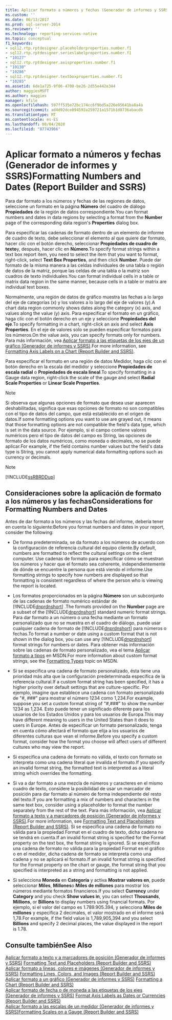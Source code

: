 ```yaml
---
title: Aplicar formato a números y fechas (Generador de informes y SSRS) | Microsoft Docs
ms.custom: ''
ms.date: 06/13/2017
ms.prod: sql-server-2014
ms.reviewer: ''
ms.technology: reporting-services-native
ms.topic: conceptual
f1_keywords:
- sql12.rtp.rptdesigner.placeholderproperties.number.f1
- sql12.rtp.rptdesigner.serieslabelproperties.number.f1
- "10127"
- sql12.rtp.rptdesigner.axisproperties.number.f1
- "10130"
- "10286"
- sql12.rtp.rptdesigner.textboxproperties.number.f1
- "10285"
ms.assetid: 6de1a725-9f06-4708-be26-2d55e442e344
author: maggiesMSFT
ms.author: maggies
manager: kfile
ms.openlocfilehash: 597ff535e72bc174cc6f9bd5a226e95641ba8a4a
ms.sourcegitcommit: ad4d92dce894592a259721a1571b1d8736abacdb
ms.translationtype: MT
ms.contentlocale: es-ES
ms.lasthandoff: 08/04/2020
ms.locfileid: "87743966"
---
```

# <a name="formatting-numbers-and-dates-report-builder-and-ssrs"></a><span data-ttu-id="d99b5-102">Aplicar formato a números y fechas (Generador de informes y SSRS)</span><span class="sxs-lookup"><span data-stu-id="d99b5-102">Formatting Numbers and Dates (Report Builder and SSRS)</span></span>
  <span data-ttu-id="d99b5-103">Para dar formato a los números y fechas de las regiones de datos, seleccione un formato en la página **Número** del cuadro de diálogo **Propiedades** de la región de datos correspondiente.</span><span class="sxs-lookup"><span data-stu-id="d99b5-103">You can format numbers and dates in data regions by selecting a format from the **Number** page of the corresponding data region's **Properties** dialog box.</span></span>  
  
 <span data-ttu-id="d99b5-104">Para especificar las cadenas de formato dentro de un elemento de informe de cuadro de texto, debe seleccionar el elemento al que quiere dar formato, hacer clic con el botón derecho, seleccionar **Propiedades de cuadro de texto**y, después, hacer clic en **Número**.</span><span class="sxs-lookup"><span data-stu-id="d99b5-104">To specify format strings within a text box report item, you need to select the item that you want to format, right-click, select **Text Box Properties**, and then click **Number**.</span></span> <span data-ttu-id="d99b5-105">Puede dar formato de la misma manera a las celdas individuales de una tabla o región de datos de la matriz, porque las celdas de una tabla o la matriz son cuadros de texto individuales.</span><span class="sxs-lookup"><span data-stu-id="d99b5-105">You can format individual cells in a table or matrix data region in the same manner, because cells in a table or matrix are individual text boxes.</span></span>  
  
 <span data-ttu-id="d99b5-106">Normalmente, una región de datos de gráfico muestra las fechas a lo largo del eje de categorías (x) y los valores a lo largo del eje de valores (y).</span><span class="sxs-lookup"><span data-stu-id="d99b5-106">A chart data region commonly shows dates along the category (x) axis, and values along the value (y) axis.</span></span> <span data-ttu-id="d99b5-107">Para especificar el formato en un gráfico, haga clic con el botón derecho en un eje y seleccione **Propiedades del eje**.</span><span class="sxs-lookup"><span data-stu-id="d99b5-107">To specify formatting in a chart, right-click an axis and select **Axis Properties**.</span></span> <span data-ttu-id="d99b5-108">En el eje de valores solo se pueden especificar formatos para los números.</span><span class="sxs-lookup"><span data-stu-id="d99b5-108">On the value axis, you can specify formats only for numbers.</span></span> <span data-ttu-id="d99b5-109">Para más información, vea [Aplicar formato a las etiquetas de los ejes de un gráfico &#40;Generador de informes y SSRS&#41;](formatting-axis-labels-on-a-chart-report-builder-and-ssrs.md).</span><span class="sxs-lookup"><span data-stu-id="d99b5-109">For more information, see [Formatting Axis Labels on a Chart &#40;Report Builder and SSRS&#41;](formatting-axis-labels-on-a-chart-report-builder-and-ssrs.md).</span></span>  
  
 <span data-ttu-id="d99b5-110">Para especificar el formato en una región de datos Medidor, haga clic con el botón derecho en la escala del medidor y seleccione **Propiedades de escala radial** o **Propiedades de escala lineal**.</span><span class="sxs-lookup"><span data-stu-id="d99b5-110">To specify formatting in a Gauge data region, right-click the scale of the gauge and select **Radial Scale Properties** or **Linear Scale Properties**.</span></span>  
  
> [!NOTE]  
>  <span data-ttu-id="d99b5-111">Si observa que algunas opciones de formato que desea usar aparecen deshabilitadas, significa que esas opciones de formato no son compatibles con el tipo de datos del campo, que está establecido en el origen de datos.</span><span class="sxs-lookup"><span data-stu-id="d99b5-111">If some formatting options you want to use are grayed out, it means that those formatting options are not compatible the field's data type, which is set in the data source.</span></span> <span data-ttu-id="d99b5-112">Por ejemplo, si el campo contiene valores numéricos pero el tipo de datos del campo es String, las opciones de formato de los datos numéricos, como moneda o decimales, no se puede aplicar.</span><span class="sxs-lookup"><span data-stu-id="d99b5-112">For example, if the field contains number values but the field's data type is String, you cannot apply numerical data formatting options such as currency or decimals.</span></span>  
  
> [!NOTE]  
>  [!INCLUDE[ssRBRDDup](../../includes/ssrbrddup-md.md)]  
  
## <a name="considerations-for-formatting-numbers-and-dates"></a><span data-ttu-id="d99b5-113">Consideraciones sobre la aplicación de formato a los números y las fechas</span><span class="sxs-lookup"><span data-stu-id="d99b5-113">Considerations for Formatting Numbers and Dates</span></span>  
 <span data-ttu-id="d99b5-114">Antes de dar formato a los números y las fechas del informe, debería tener en cuenta lo siguiente:</span><span class="sxs-lookup"><span data-stu-id="d99b5-114">Before you format numbers and dates in your report, consider the following:</span></span>  
  
-   <span data-ttu-id="d99b5-115">De forma predeterminada, se da formato a los números de acuerdo con la configuración de referencia cultural del equipo cliente.</span><span class="sxs-lookup"><span data-stu-id="d99b5-115">By default, numbers are formatted to reflect the cultural settings on the client computer.</span></span> <span data-ttu-id="d99b5-116">Use cadenas de formato para especificar cómo se muestran los números y hacer que el formato sea coherente, independientemente de dónde se encuentre la persona que está viendo el informe.</span><span class="sxs-lookup"><span data-stu-id="d99b5-116">Use formatting strings to specify how numbers are displayed so that formatting is consistent regardless of where the person who is viewing the report is located.</span></span>  
  
-   <span data-ttu-id="d99b5-117">Los formatos proporcionados en la página **Número** son un subconjunto de las cadenas de formato numérico estándar de [!INCLUDE[dnprdnshort](../../includes/dnprdnshort-md.md)] .</span><span class="sxs-lookup"><span data-stu-id="d99b5-117">The formats provided on the **Number** page are a subset of the [!INCLUDE[dnprdnshort](../../includes/dnprdnshort-md.md)] standard numeric format strings.</span></span> <span data-ttu-id="d99b5-118">Para dar formato a un número o una fecha mediante un formato personalizado que no se muestra en el cuadro de diálogo, puede usar cualquier cadena de formato de [!INCLUDE[dnprdnshort](../../includes/dnprdnshort-md.md)] para números o fechas.</span><span class="sxs-lookup"><span data-stu-id="d99b5-118">To format a number or date using a custom format that is not shown in the dialog box, you can use any [!INCLUDE[dnprdnshort](../../includes/dnprdnshort-md.md)] format strings for numbers or dates.</span></span> <span data-ttu-id="d99b5-119">Para obtener más información sobre las cadenas de formato personalizado, vea el tema [Aplicar formato a tipos](https://go.microsoft.com/fwlink/?LinkId=112024) en MSDN.</span><span class="sxs-lookup"><span data-stu-id="d99b5-119">For more information about custom format strings, see the [Formatting Types](https://go.microsoft.com/fwlink/?LinkId=112024) topic on MSDN.</span></span>  
  
-   <span data-ttu-id="d99b5-120">Si se especifica una cadena de formato personalizado, ésta tiene una prioridad más alta que la configuración predeterminada específica de la referencia cultural.</span><span class="sxs-lookup"><span data-stu-id="d99b5-120">If a custom format string has been specified, it has a higher priority over default settings that are culture-specific.</span></span> <span data-ttu-id="d99b5-121">Por ejemplo, imagine que establece una cadena con formato personalizado de "#, ###" para mostrar el número 1234 como 1,234.</span><span class="sxs-lookup"><span data-stu-id="d99b5-121">For example, suppose you set a custom format string of "#,###" to show the number 1234 as 1,234.</span></span> <span data-ttu-id="d99b5-122">Esto puede tener un significado diferente para los usuarios de los Estados Unidos y para los usuarios de Europa.</span><span class="sxs-lookup"><span data-stu-id="d99b5-122">This may have different meaning to users in the United States than it does to users in Europe.</span></span> <span data-ttu-id="d99b5-123">Antes de especificar un formato personalizado, tenga en cuenta cómo afectará el formato que elija a los usuarios de diferentes culturas que vean el informe.</span><span class="sxs-lookup"><span data-stu-id="d99b5-123">Before you specify a custom format, consider how the format you choose will affect users of different cultures who may view the report.</span></span>  
  
-   <span data-ttu-id="d99b5-124">Si especifica una cadena de formato no válida, el texto con formato se interpreta como una cadena literal que invalida el formato.</span><span class="sxs-lookup"><span data-stu-id="d99b5-124">If you specify an invalid format string, the formatted text is interpreted as a literal string which overrides the formatting.</span></span>  
  
-   <span data-ttu-id="d99b5-125">Si va a dar formato a una mezcla de números y caracteres en el mismo cuadro de texto, considere la posibilidad de usar un marcador de posición para dar formato al número de forma independiente del resto del texto.</span><span class="sxs-lookup"><span data-stu-id="d99b5-125">If you are formatting a mix of numbers and characters in the same text box, consider using a placeholder to format the number separately from the rest of the text.</span></span> <span data-ttu-id="d99b5-126">Para más información, vea [Aplicar formato a texto y a marcadores de posición &#40;Generador de informes y SSRS&#41;](formatting-text-and-placeholders-report-builder-and-ssrs.md).</span><span class="sxs-lookup"><span data-stu-id="d99b5-126">For more information, see [Formatting Text and Placeholders &#40;Report Builder and SSRS&#41;](formatting-text-and-placeholders-report-builder-and-ssrs.md).</span></span> <span data-ttu-id="d99b5-127">Si se especifica una cadena de formato no válida para la propiedad Format en el cuadro de texto, dicha cadena no se tendrá en cuenta.</span><span class="sxs-lookup"><span data-stu-id="d99b5-127">If an invalid format string is specified for the Format property on the text box, the format string is ignored.</span></span> <span data-ttu-id="d99b5-128">Si se especifica una cadena de formato no válida para la propiedad Format en el gráfico o en el medidor, dicha cadena de formato se interpreta como una cadena y no se aplicará el formato.</span><span class="sxs-lookup"><span data-stu-id="d99b5-128">If an invalid format string is specified for the Format property on the chart or gauge, the format string that you specified is interpreted as a string and formatting is not applied.</span></span>  
  
-   <span data-ttu-id="d99b5-129">Si selecciona **Moneda** en **Categoría** y activa **Mostrar valores en**, puede seleccionar **Miles**, **Millones**o **Miles de millones** para mostrar los números mediante formatos financieros.</span><span class="sxs-lookup"><span data-stu-id="d99b5-129">If you select **Currency** under **Category** and you check **Show values in**, you can select **Thousands**, **Millions**, or **Billions** to display numbers using financial formats.</span></span> <span data-ttu-id="d99b5-130">Por ejemplo, si el valor del campo es 1.789.905.394, y selecciona **Miles de millones** y especifica 2 decimales, el valor mostrado en el informe será 1,78.</span><span class="sxs-lookup"><span data-stu-id="d99b5-130">For example, if the field value is 1,789,905,394 and you select **Billions** and specify 2 decimal places, the value displayed in the report is 1.78.</span></span>  
  
## <a name="see-also"></a><span data-ttu-id="d99b5-131">Consulte también</span><span class="sxs-lookup"><span data-stu-id="d99b5-131">See Also</span></span>  
 <span data-ttu-id="d99b5-132">[Aplicar formato a texto y a marcadores de posición &#40;Generador de informes y SSRS&#41;](formatting-text-and-placeholders-report-builder-and-ssrs.md) </span><span class="sxs-lookup"><span data-stu-id="d99b5-132">[Formatting Text and Placeholders &#40;Report Builder and SSRS&#41;](formatting-text-and-placeholders-report-builder-and-ssrs.md) </span></span>  
 <span data-ttu-id="d99b5-133">[Aplicar formato a líneas, colores e imágenes &#40;Generador de informes y SSRS&#41;](images-report-builder-and-ssrs.md) </span><span class="sxs-lookup"><span data-stu-id="d99b5-133">[Formatting Lines, Colors, and Images &#40;Report Builder and SSRS&#41;](images-report-builder-and-ssrs.md) </span></span>  
 <span data-ttu-id="d99b5-134">[Aplicar formato a un gráfico &#40;Generador de informes y SSRS&#41;](formatting-a-chart-report-builder-and-ssrs.md) </span><span class="sxs-lookup"><span data-stu-id="d99b5-134">[Formatting a Chart &#40;Report Builder and SSRS&#41;](formatting-a-chart-report-builder-and-ssrs.md) </span></span>  
 <span data-ttu-id="d99b5-135">[Aplicar formato de fecha o de moneda a las etiquetas de los ejes &#40;Generador de informes y SSRS&#41;](format-axis-labels-as-dates-or-currencies-report-builder-and-ssrs.md) </span><span class="sxs-lookup"><span data-stu-id="d99b5-135">[Format Axis Labels as Dates or Currencies &#40;Report Builder and SSRS&#41;](format-axis-labels-as-dates-or-currencies-report-builder-and-ssrs.md) </span></span>  
 [<span data-ttu-id="d99b5-136">Aplicar formato a las escalas de un medidor &#40;Generador de informes y SSRS&#41;</span><span class="sxs-lookup"><span data-stu-id="d99b5-136">Formatting Scales on a Gauge &#40;Report Builder and SSRS&#41;</span></span>](formatting-scales-on-a-gauge-report-builder-and-ssrs.md)  
  
  

